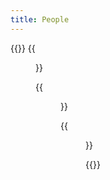 ```yaml
---
title: People
---
```


{{<gallery caption-effect="none">}}
  {{<figure
    caption= "Black and White"
    class="no-photoswipe"
    link="/categories/bw/"
    src="https://res.cloudinary.com/rama-llama/image/upload/v1584205828/Hard_Fought_lsq93f.jpg">}}
        
  {{<figure 
    caption="Color"
    class="no-photoswipe"
    link="/categories/color"
    src="https://res.cloudinary.com/rama-llama/image/upload/v1580059972/color_evawbe.jpg">}}
 
   {{<figure 
    caption="Sports"
    class="no-photoswipe"
    link="/categories/sports"
    src="https://res.cloudinary.com/rama-llama/image/upload/v1580059972/Fans_nu22el.jpg">}}
    

{{</gallery >}}
